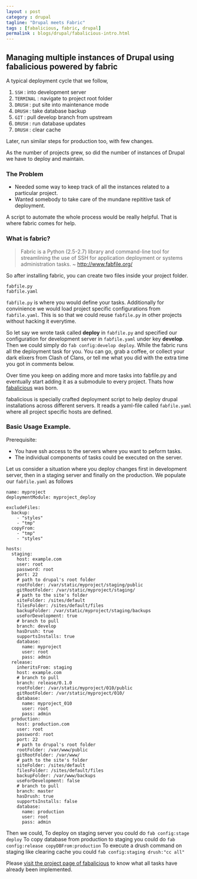 ```yaml
---
layout : post
category : drupal
tagline: "Drupal meets Fabric"
tags : [fabalicious, fabric, drupal]
permalink : blogs/drupal/fabalicious-intro.html
---
```

## Managing multiple instances of Drupal using fabalicious powered by fabric

A typical deployment cycle that we follow,

1. `SSH` : into development server
2. `TERMINAL` : navigate to project root folder
3. `DRUSH` : put site into maintenance mode
4. `DRUSH` : take database backup
5. `GIT` : pull develop branch from upstream
6. `DRUSH` : run database updates
7. `DRUSH` : clear cache

Later, run similar steps for production too, with few changes. 

As the number of projects grew, so did the number of instances of Drupal we have to deploy and maintain.

### The Problem

* Needed some way to keep track of all the instances related to a particular project.
* Wanted somebody to take care of the mundane repititive task of deployment.

A script to automate the whole process would be really helpful. That is where fabric comes for help.

### What is fabric?

>Fabric is a Python (2.5-2.7) library and command-line tool for streamlining the use of SSH for application deployment or systems administration tasks. 
>~ http://www.fabfile.org/

So after installing fabric, you can create two files inside your project folder.

    fabfile.py
    fabfile.yaml

`fabfile.py` is where you would define your tasks. Additionally for convinience we would load project specific configurations from `fabfile.yaml`. This is so that we could reuse `fabfile.py` in other projects without hacking it everytime.

So let say we wrote  task called **deploy** in `fabfile.py` and specified our configuration for development server in `fabfile.yaml` under key **develop**. Then we could simply do `fab config:develop deploy`. While the fabric runs all the deployment task for you. You can go, grab a coffee, or collect your dark elixers from Clash of Clans, or tell me what you did with the extra time you got in comments below.

Over time you keep on adding more and more tasks into fabfile.py and eventually start adding it as a submodule to every project. Thats how [fabalicious](https://github.com/factorial-io/fabalicious) was born.

fabalicious is specially crafted deployment script to help deploy drupal installations across different servers. It reads a yaml-file called `fabfile.yaml` where all project specific hosts are defined.

### Basic Usage Example.

Prerequisite:

* You have ssh access to the servers where you want to peform tasks.
* The individual components of tasks could be executed on the server.

Let us consider a situation where you deploy changes first in development server, then in a staging server and finally on the production. We populate our `fabfile.yaml` as follows

    name: myproject
    deploymentModule: myproject_deploy

    excludeFiles:
      backup:
        - "styles"
        - "tmp"
      copyFrom:
        - "tmp"
        - "styles"

    hosts:
      staging:
        host: example.com
        user: root
        password: root
        port: 22
        # path to drupal's root folder
        rootFolder: /var/static/myproject/staging/public
        gitRootFolder: /var/static/myproject/staging/
        # path to the site's folder
        siteFolder: /sites/default
        filesFolder: /sites/default/files
        backupFolder: /var/static/myproject/staging/backups
        useForDevelopment: true
        # branch to pull
        branch: develop
        hasDrush: true
        supportsInstalls: true
        database:
          name: myproject
          user: root
          pass: admin
      release:
        inheritsFrom: staging
        host: example.com
        # branch to pull
        branch: release/0.1.0
        rootFolder: /var/static/myproject/010/public
        gitRootFolder: /var/static/myproject/010/
        database:
          name: myproject_010
          user: root
          pass: admin
      production:
        host: production.com
        user: root
        password: root
        port: 22
        # path to drupal's root folder
        rootFolder: /var/www/public
        gitRootFolder: /var/www/
        # path to the site's folder
        siteFolder: /sites/default
        filesFolder: /sites/default/files
        backupFolder: /var/www/backups
        useForDevelopment: false
        # branch to pull
        branch: master
        hasDrush: true
        supportsInstalls: false
        database:
          name: production
          user: root
          pass: admin

Then we could,
To deploy on staging server you could do `fab config:stage deploy`
To copy database from production to staging you could do `fab config:release copyDBFrom:production`
To execute a drush command on staging like clearing cache you could `fab config:staging drush:"cc all"`

Please [visit the project page of fabalicious](https://github.com/factorial-io/fabalicious) to know what all tasks have already been implemented.
